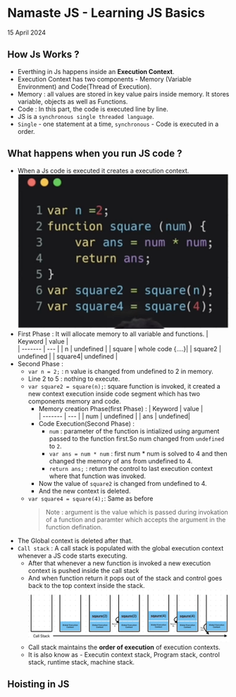 # Namaste JS - Learning JS Basics

15 April 2024

## How Js Works ?

- Everthing in Js happens inside an **Execution Context**.
- Execution Context has two components - Memory (Variable Environment) and Code(Thread of Execution).
- Memory : all values are stored in key value pairs inside memory. It stores variable, objects as well as Functions.
- Code : In this part, the code is executed line by line.
- JS is a `synchronous single threaded language`.
- `Single` - one statement at a time, `synchronous` - Code is executed in a order.

## What happens when you run JS code ?

- When a Js code is executed it creates a execution context.
  ![alt text](codeSnippet.png)
- First Phase : It will allocate memory to all variable and functions.
  | Keyword | value |  
  | ------- | --- |
  | n | undefined |
  | square | whole code {....}|
  | square2 | undefined |
  | square4| undefined |
- Second Phase :
  - `var n = 2;` : n value is changed from undefined to 2 in memory.
  - Line 2 to 5 : nothing to execute.
  - `var square2 = square(n);`: square function is invoked, it created a new context execution inside code segment which has two components memory and code.
    - Memory creation Phase(first Phase) :
      | Keyword | value |  
      | ------- | --- |
      | num | undefined |
      | ans | undefined|
    - Code Execution(Second Phase) :
      - `num` : parameter of the function is intialized using argument passed to the function first.So num changed from `undefined` to `2`.
      - `var ans = num * num` : first num \* num is solved to 4 and then changed the memory of ans from undefined to 4.
      - `return ans;` : return the control to last execution context where that function was invoked.
    - Now the value of `square2` is changed from undefined to 4.
    - And the new context is deleted.
  - `var square4 = square(4);`: Same as before
    > Note : argument is the value which is passed during invokation of a function and paramter which accepts the argument in the function defination.
- The Global context is deleted after that.
- `Call stack` : A call stack is populated with the global execution context whenever a JS code starts executing.
  - After that whenever a new function is invoked a new execution context is pushed inside the call stack
  - And when function return it pops out of the stack and control goes back to the top context inside the stack.
    ![alt text](callstack.png)
  - Call stack maintains the **order of execution** of execution contexts.
  - It is also know as - Executin context stack, Program stack, control stack, runtime stack, machine stack.

## Hoisting in JS
